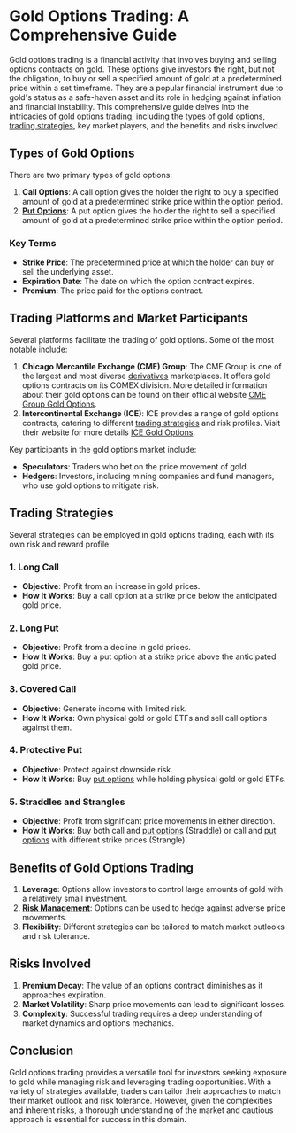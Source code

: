 # Gold Options Trading: A Comprehensive Guide

Gold options trading is a financial activity that involves buying and selling options contracts on gold. These options give investors the right, but not the obligation, to buy or sell a specified amount of gold at a predetermined price within a set timeframe. They are a popular financial instrument due to gold's status as a safe-haven asset and its role in hedging against inflation and financial instability. This comprehensive guide delves into the intricacies of gold options trading, including the types of gold options, [trading strategies](../t/trading_strategies.md), key market players, and the benefits and risks involved.

## Types of Gold Options

There are two primary types of gold options:
1. **Call Options**: A call option gives the holder the right to buy a specified amount of gold at a predetermined strike price within the option period.
2. **[Put Options](../p/put_options.md)**: A put option gives the holder the right to sell a specified amount of gold at a predetermined strike price within the option period.

### Key Terms
- **Strike Price**: The predetermined price at which the holder can buy or sell the underlying asset.
- **Expiration Date**: The date on which the option contract expires.
- **Premium**: The price paid for the options contract.

## Trading Platforms and Market Participants

Several platforms facilitate the trading of gold options. Some of the most notable include:

1. **Chicago Mercantile Exchange (CME) Group**: The CME Group is one of the largest and most diverse [derivatives](../d/derivatives.md) marketplaces. It offers gold options contracts on its COMEX division. More detailed information about their gold options can be found on their official website [CME Group Gold Options](https://www.cmegroup.com/markets/metals/precious/gold.html).
2. **Intercontinental Exchange (ICE)**: ICE provides a range of gold options contracts, catering to different [trading strategies](../t/trading_strategies.md) and risk profiles. Visit their website for more details [ICE Gold Options](https://www.theice.com/products/).

Key participants in the gold options market include:
- **Speculators**: Traders who bet on the price movement of gold.
- **Hedgers**: Investors, including mining companies and fund managers, who use gold options to mitigate risk.

## Trading Strategies

Several strategies can be employed in gold options trading, each with its own risk and reward profile:

### 1. **Long Call**
- **Objective**: Profit from an increase in gold prices.
- **How It Works**: Buy a call option at a strike price below the anticipated gold price.

### 2. **Long Put**
- **Objective**: Profit from a decline in gold prices.
- **How It Works**: Buy a put option at a strike price above the anticipated gold price.

### 3. **Covered Call**
- **Objective**: Generate income with limited risk.
- **How It Works**: Own physical gold or gold ETFs and sell call options against them.

### 4. **Protective Put**
- **Objective**: Protect against downside risk.
- **How It Works**: Buy [put options](../p/put_options.md) while holding physical gold or gold ETFs.

### 5. **Straddles and Strangles**
- **Objective**: Profit from significant price movements in either direction.
- **How It Works**: Buy both call and [put options](../p/put_options.md) (Straddle) or call and [put options](../p/put_options.md) with different strike prices (Strangle).

## Benefits of Gold Options Trading

1. **Leverage**: Options allow investors to control large amounts of gold with a relatively small investment.
2. **[Risk Management](../r/risk_management.md)**: Options can be used to hedge against adverse price movements.
3. **Flexibility**: Different strategies can be tailored to match market outlooks and risk tolerance.

## Risks Involved

1. **Premium Decay**: The value of an options contract diminishes as it approaches expiration.
2. **Market Volatility**: Sharp price movements can lead to significant losses.
3. **Complexity**: Successful trading requires a deep understanding of market dynamics and options mechanics.

## Conclusion

Gold options trading provides a versatile tool for investors seeking exposure to gold while managing risk and leveraging trading opportunities. With a variety of strategies available, traders can tailor their approaches to match their market outlook and risk tolerance. However, given the complexities and inherent risks, a thorough understanding of the market and cautious approach is essential for success in this domain.
